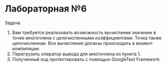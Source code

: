 # Лабораторная №6
Задача
1. Вам требуется реализовать возможность вычисления значение в
точке многочлена с целочисленными коэффициентами. Точка
также целочисленная. Все вычисления должны происходить в
момент компиляции.
2. Перегрузить оператор вывода для многочлена из пункта 1.
3. Полученный код протестировать с помощью GoogleTest Framework